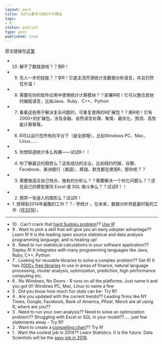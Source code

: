 ```yaml
--- 
layout: post
title: 为什么要学习R的十大理由
tags: 
- R
status: publish
type: post
published: true
---
```

原文链接在<a href="http://www.rcasts.com/2011/05/10-reasons-why-you-should-learn-r.html" target="_blank">这里</a>

- 10. 解不了数独游戏？？用R！
- 9. 先人一步的技能？？学R！它是主流开源统计及数据分析语言，并且仍然在升温！
- 8. 需要在你的软件应用中使用统计计算模块？？部署R吧！它可以整合其他的编程语言，比如Java、Ruby、C++、Python
- 7. 看看这些用于解决复杂问题的，可重复使用的R扩展包？？用R吧！它有2000+的扩展包，涉及金融、自然语言处理、聚类、最优化、预测、高性能计算等等。
- 6. R可以运行在所有的平台下（是全部哦），比如Windows PC、Mac、Linux……
- 5. 你想知道统计多么有趣——试试R！！
- 4. 你了解最近的趋势么？这些成功的企业，比如纽约时报、谷歌、Facebook、美洲银行（美国）、辉瑞、默克都在使用R，那你呢？？
- 3. 需要做适合自己特点、独有的分析么？？需要解决一个优化问题么？？还在自己的模型里同 Excel 或 SQL 做斗争么？？试试R！！
- 2. 想弄一张迷人的图形么？试试R！
- 1 .想得到2014年最酷的工作？？- 学统计 。在未来，数据分析师是最时髦的工作（<a href="http://www.rcasts.com/2011/03/why-learn-r.html" target="_blank">在2018</a>）。

********

- 10 . Can't crack that <a href="http://www.usatoday.com/news/offbeat/2006-11-06-sudoku_x.htm" target="_blank">hard Sudoku problem</a>?? <a href="https://gist.github.com/982555" target="_blank">Use R</a>!
- 9 . Want to pick a skill that will give you an early adopter advantage?? Learn R! It is the leading open source statistical and data analysis programming language, and is heating up!
- 8 . Need to run statistical calculations in your software application?? Deploy R! It integrates with many programming languages like Java, Ruby, C++, Python
- 7 . Looking for reusable libraries to solve a complex problem?? Get R! It has 2<a href="http://cran.r-project.org/web/views/" target="_blank">000+ free libraries</a> to use in areas of finance, natural language processing, cluster analysis, optimization, prediction, high performance computing etc.
- 6 . No Windows, No Doors - R runs on all the platforms. Just name it and you got it!! Windows PC, Mac, Linux to name a few
- 5 . Did you know how much fun stats can be- Try R!!
- 4 . Are you updated with the current trends?? Leading firms like NY Times, Google, Facebook, Bank of America, Pfizer, Merck are all using R, where are you??
- 3 . Need to run your own analysis?? Need to solve an optimization problem?? Struggling with Excel or SQL in your model??..... just few statements away - Try R!!
- 2 . Want to create a <a href="http://www.facebook.com/notes/facebook-engineering/visualizing-friendships/469716398919" target="_blank">compelling chart</a>?? Try R!
- 1 . Want the coolest job in 2014?? Learn Statistics. It is the future. Data Scientists will be the <a href="http://www.rcasts.com/2011/03/why-learn-r.html" target="_blank">sexy job in 2018</a>.

